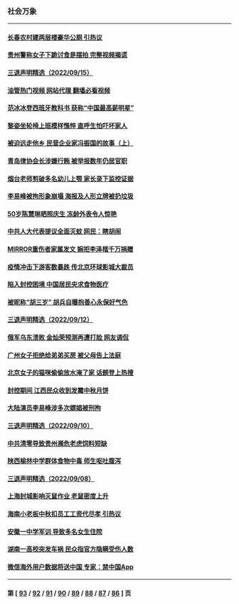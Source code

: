 ### 社会万象
---
#### [长春农村建两层楼豪华公厕 引热议](../../pages/ncid282/n13826320.md?09161645) 
#### [贵州警称女子下跪讨食是摆拍 完整视频揭谎](../../pages/ncid282/n13826144.md?09161645) 
#### [三退声明精选（2022/09/15）](../../pages/ncid282/n13826246.md?09161645) 
#### [油管热门视频 网站代理 翻墙必看视频](http://209.222.30.114:81/youtube.html?09161645)
#### [范冰冰登西班牙教科书 获称“中国最高薪明星”](../../pages/ncid282/n13825943.md?09161645) 
#### [黎姿坐轮椅上班模样憔悴 直呼生怕吓坏家人](../../pages/ncid282/n13826012.md?09161645) 
#### [被迫远走他乡 民营企业家冯振国的故事（上）](../../pages/ncid282/n13825489.md?09161645) 
#### [青岛律协会长涉嫌行贿 被举报数年仍居官职](../../pages/ncid282/n13825670.md?09161645) 
#### [烟台老师剪破多名幼儿上颚 家长录下监控证据](../../pages/ncid282/n13825668.md?09161645) 
#### [李易峰被拘形象崩塌 海报及人形立牌被扔垃圾](../../pages/ncid282/n13825175.md?09161645) 
#### [50岁陈慧琳晒照庆生 冻龄外表令人惊艳](../../pages/ncid282/n13824346.md?09161645) 
#### [中共人大代表提议全面灭蚊 网民：瞎胡闹](../../pages/ncid282/n13824796.md?09161645) 
#### [MIRROR重伤者家属发文 婉拒李泽楷千万捐赠](../../pages/ncid282/n13824409.md?09161645) 
#### [疫情冲击下游客数暴跌 传北京环球影城大裁员](../../pages/ncid282/n13823898.md?09161645) 
#### [陷入封控困境 中国居民央求食物医疗](../../pages/ncid282/n13823589.md?09161645) 
#### [被昵称“胡三岁” 胡兵自曝抱善心永保好气色](../../pages/ncid282/n13823595.md?09161645) 
#### [三退声明精选（2022/09/12）](../../pages/ncid282/n13823745.md?09161645) 
#### [俄军乌东溃败 金灿荣预测再遭打脸 网友调侃](../../pages/ncid282/n13823351.md?09161645) 
#### [广州女子拒绝给弟弟买房 被父母告上法庭](../../pages/ncid282/n13823195.md?09161645) 
#### [北京女子的猫咪偷偷放水淹了家 话题登上热搜](../../pages/ncid282/n13823152.md?09161645) 
#### [封控期间 江西民众收到发霉中秋月饼](../../pages/ncid282/n13823109.md?09161645) 
#### [大陆演员李易峰涉多次嫖娼被刑拘](../../pages/ncid282/n13822520.md?09161645) 
#### [三退声明精选（2022/09/10）](../../pages/ncid282/n13822071.md?09161645) 
#### [中共清零导致贵州濒危老虎饲料短缺](../../pages/ncid282/n13821162.md?09161645) 
#### [陕西榆林中学群体食物中毒 师生呕吐腹泻](../../pages/ncid282/n13820911.md?09161645) 
#### [三退声明精选（2022/09/08）](../../pages/ncid282/n13820439.md?09161645) 
#### [上海封城影响灭鼠作业 老鼠密度上升](../../pages/ncid282/n13819828.md?09161645) 
#### [海南小老板中秋扣员工工资代尽孝 引热议](../../pages/ncid282/n13819838.md?09161645) 
#### [安徽一中学军训 导致多名女生住院](../../pages/ncid282/n13819752.md?09161645) 
#### [湖南一高校突发车祸 民众指官方隐瞒受伤人数](../../pages/ncid282/n13819708.md?09161645) 
#### [微信海外用户数据将送中国 专家：禁中国App](../../pages/ncid282/n13819562.md?09161645) 

---
#### 第 [ [93](./93.md?09161645) / [92](./92.md?09161645) / [91](./91.md?09161645) / [90](./90.md?09161645) / [89](./89.md?09161645) / [88](./88.md?09161645) / [87](./87.md?09161645) / [86](./86.md?09161645) ] 页
